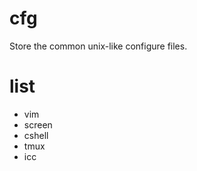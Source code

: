 # cfg
Store the common unix-like configure files.

# list
 * vim
 * screen
 * cshell
 * tmux
 * icc
